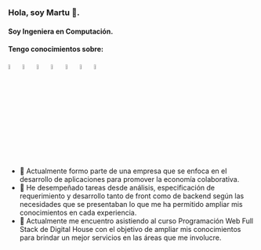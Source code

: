 ### Hola, soy Martu 👋.
#### Soy Ingeniera en Computación.

#### Tengo conocimientos sobre:
<p align="left">
  <img width="5%" src="https://cdn.jsdelivr.net/gh/devicons/devicon/icons/javascript/javascript-original.svg" />
  <img width="5%" src="https://cdn.jsdelivr.net/gh/devicons/devicon/icons/typescript/typescript-original.svg" />
  <img width="5%" src="https://cdn.jsdelivr.net/gh/devicons/devicon/icons/angularjs/angularjs-original.svg" />
  <img width="5%"src="https://cdn.jsdelivr.net/gh/devicons/devicon/icons/mysql/mysql-original.svg" />
  <img  width="5%" src="https://cdn.jsdelivr.net/gh/devicons/devicon/icons/firebase/firebase-plain.svg" />
  <img  width="5%" src="https://cdn.jsdelivr.net/gh/devicons/devicon/icons/nodejs/nodejs-original.svg" />
  <img width="5%" src="https://cdn.jsdelivr.net/gh/devicons/devicon/icons/express/express-original-wordmark.svg" />          
</p>

- 🔭 Actualmente formo parte de una empresa que se enfoca en el desarrollo de aplicaciones para promover la economía colaborativa.
- 🔭 He desempeñado tareas desde análisis, especificación de requerimiento y desarrollo tanto de front como de backend según las necesidades que se presentaban lo que me ha permitido ampliar mis conocimientos en cada experiencia.
- 🌱 Actualmente me encuentro asistiendo al curso Programación Web Full Stack de Digital House con el objetivo de ampliar mis conocimientos para brindar un mejor servicios en las áreas que me involucre.
  
<!--
**martasgo/martasgo** is a ✨ _special_ ✨ repository because its `README.md` (this file) appears on your GitHub profile.

Here are some ideas to get you started:

- 🔭 I’m currently working on ...
- 🌱 I’m currently learning ...
- 👯 I’m looking to collaborate on ...
- 🤔 I’m looking for help with ...
- 💬 Ask me about ...
- 📫 How to reach me: ...
- 😄 Pronouns: ...
- ⚡ Fun fact: ...
-->
